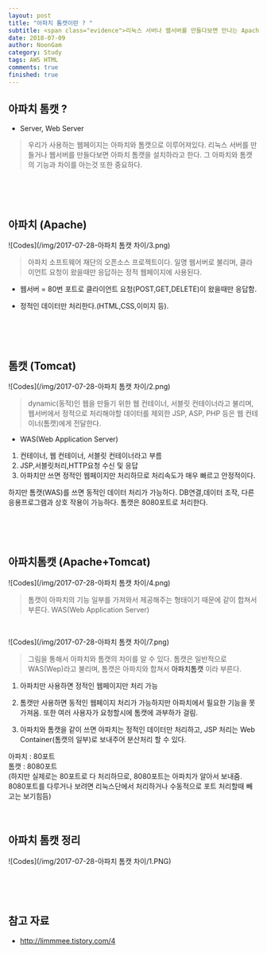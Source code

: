 ```yaml
---
layout: post
title: "아파치 톰캣이란 ? "
subtitle: <span class="evidence">리눅스 서버나 웹서버를 만들다보면 만나는 Apache Tomcat에 대해 알아보자.</span>
date: 2018-07-09
author: NoonGam
category: Study
tags: AWS HTML
comments: true
finished: true
---
```




## 아파치 톰캣 ?

- Server, Web Server



> 우리가 사용하는 웹페이지는 아파치와 톰캣으로 이루어져있다. 리눅스 서버를 만들거나 웹서버를 만들다보면 아파치 톰캣을 설치하라고 한다. 그 아파치와 톰캣의 기능과 차이를 아는것 또한 중요하다.

<br><br><br>
## 아파치 (Apache)

![Codes](/img/2017-07-28-아파치 톰캣 차이/3.png)

> 아파치 소프트웨어 재단의 오픈소스 프로젝트이다. 일명 웹서버로 불리며, 클라이언트 요청이 왔을때만 응답하는 정적 웹페이지에 사용된다.

- 웹서버 = 80번 포트로 클라이언트 요청(POST,GET,DELETE)이 왔을때만 응답함.

- 정적인 데이터만 처리한다.(HTML,CSS,이미지 등).

<br><br><br>
## 톰캣 (Tomcat)

![Codes](/img/2017-07-28-아파치 톰캣 차이/2.png)

> dynamic(동적)인 웹을 만들기 위한 웹 컨테이너, 서블릿 컨테이너라고 불리며, 웹서버에서 정적으로 처리해야할 데이터를 제외한 JSP, ASP, PHP 등은 웹 컨테이너(톰캣)에게 전달한다.


- WAS(Web Application Server)

1. 컨테이너, 웹 컨테이너, 서블릿 컨테이너라고 부름
2. JSP,서블릿처리,HTTP요청 수신 및 응답
3. 아파치만 쓰면 정적인 웹페이지만 처리하므로 처리속도가 매우 빠르고 안정적이다.

하지만 톰캣(WAS)를 쓰면 동적인 데이터 처리가 가능하다. DB연결,데이터 조작, 다른 응용프로그램과 상호 작용이 가능하다.
톰캣은 8080포트로 처리한다.

<br><br><br>
## 아파치톰캣 (Apache+Tomcat)

![Codes](/img/2017-07-28-아파치 톰캣 차이/4.png)

> 톰캣이 아파치의 기능 일부를 가져와서 제공해주는 형태이기 때문에 같이 합쳐서 부른다. WAS(Web Application Server)

<br>

![Codes](/img/2017-07-28-아파치 톰캣 차이/7.png)

> 그림을 통해서 아파치와 톰캣의 차이를 알 수 있다. 톰캣은 일반적으로 WAS(Wep)라고 불리며, 톰캣은 아파치와 합쳐서 <a>아파치톰캣</a> 이라 부른다.


1. 아파치만 사용하면 정적인 웹페이지만 처리 가능

2. 톰캣만 사용하면 동적인 웹페이지 처리가 가능하지만 아파치에서 필요한 기능을 못가져옴.
또한 여러 사용자가 요청할시에 톰캣에 과부하가 걸림.

3. 아파치와 톰캣을 같이 쓰면 아파치는 정적인 데이터만 처리하고, JSP 처리는 Web Container(톰캣의 일부)로 보내주어 분산처리 할 수 있다.

<a>
아파치 : 80포트 <br>
톰캣 : 8080포트 <br>
(하지만 실제로는 80포트로 다 처리하므로, 8080포트는 아파치가 알아서 보내줌. 8080포트를 다루거나 보려면 리눅스단에서 처리하거나 수동적으로 포트 처리할때 빼고는 보기힘듬)
</a>

<br>
<br>
<br>

## 아파치 톰캣 정리

![Codes](/img/2017-07-28-아파치 톰캣 차이/1.PNG)



<br>
<br>
<br>

## 참고 자료

- http://limmmee.tistory.com/4
